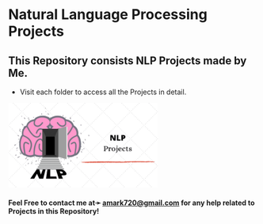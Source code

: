 # Natural Language Processing Projects

## This Repository consists NLP Projects made by Me.

* Visit each folder to access all the Projects in detail.

<img src="https://github.com/amark720/Amar-kumar/blob/master/ScreenShots/NLP_Banner.png" alt="Landing Page" height="40%" width="60%">

#### Feel Free to contact me at➛ amark720@gmail.com for any help related to Projects in this Repository!
